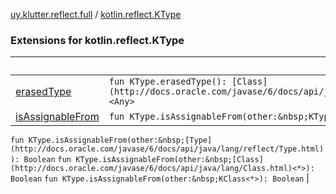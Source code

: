 [uy.klutter.reflect.full](../index.md) / [kotlin.reflect.KType](.)


### Extensions for kotlin.reflect.KType

|&nbsp;|&nbsp;|
|---|---|
| [erasedType](erased-type.md) | `fun KType.erasedType(): [Class](http://docs.oracle.com/javase/6/docs/api/java/lang/Class.html)<Any>` |
| [isAssignableFrom](is-assignable-from.md) | `fun KType.isAssignableFrom(other:&nbsp;KType): Boolean`
`fun KType.isAssignableFrom(other:&nbsp;[Type](http://docs.oracle.com/javase/6/docs/api/java/lang/reflect/Type.html)): Boolean`
`fun KType.isAssignableFrom(other:&nbsp;[Class](http://docs.oracle.com/javase/6/docs/api/java/lang/Class.html)<*>): Boolean`
`fun KType.isAssignableFrom(other:&nbsp;KClass<*>): Boolean` |
